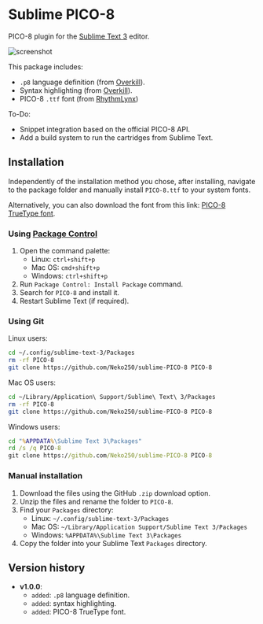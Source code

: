 # Sublime PICO-8

PICO-8 plugin for the [Sublime Text 3](https://www.sublimetext.com/) editor.

![screenshot](https://raw.githubusercontent.com/Neko250/sublime-PICO-8/master/img/screenshot.png)

This package includes:

- `.p8` language definition (from [Overkill](http://www.lexaloffle.com/bbs/?uid=11331)).
- Syntax highlighting (from [Overkill](http://www.lexaloffle.com/bbs/?uid=11331)).
- PICO-8 `.ttf` font (from [RhythmLynx](http://www.lexaloffle.com/bbs/?uid=11704))

To-Do:

- Snippet integration based on the official PICO-8 API.
- Add a build system to run the cartridges from Sublime Text.

## Installation

Independently of the installation method you chose, after installing, navigate to the package folder and manually install `PICO-8.ttf` to your system fonts.

Alternatively, you can also download the font from this link: [PICO-8 TrueType font](https://raw.githubusercontent.com/Neko250/sublime-PICO-8/master/font/PICO-8.ttf).

### Using [Package Control](https://packagecontrol.io/)

1. Open the command palette:
	- Linux: `ctrl+shift+p`
	- Mac OS: `cmd+shift+p`
	- Windows: `ctrl+shift+p`
1. Run `Package Control: Install Package` command.
1. Search for `PICO-8` and install it.
1. Restart Sublime Text (if required).

### Using Git

Linux users:

```bash
cd ~/.config/sublime-text-3/Packages
rm -rf PICO-8
git clone https://github.com/Neko250/sublime-PICO-8 PICO-8
```

Mac OS users:

```bash
cd ~/Library/Application\ Support/Sublime\ Text\ 3/Packages
rm -rf PICO-8
git clone https://github.com/Neko250/sublime-PICO-8 PICO-8
```

Windows users:

```cmd
cd "%APPDATA%\Sublime Text 3\Packages"
rd /s /q PICO-8
git clone https://github.com/Neko250/sublime-PICO-8 PICO-8
```

### Manual installation

1. Download the files using the GitHub `.zip` download option.
1. Unzip the files and rename the folder to `PICO-8`.
1. Find your `Packages` directory:
	- Linux: `~/.config/sublime-text-3/Packages`
	- Mac OS: `~/Library/Application Support/Sublime Text 3/Packages`
	- Windows: `%APPDATA%\Sublime Text 3\Packages`
1. Copy the folder into your Sublime Text `Packages` directory.

## Version history

- __v1.0.0__:
	- `added`: `.p8` language definition.
	- `added`: syntax highlighting.
	- `added`: PICO-8 TrueType font.
